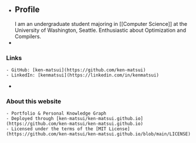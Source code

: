 - ## Profile
  I am an undergraduate student majoring in [[Computer Science]] at the University of Washington, Seattle. Enthusiastic about Optimization and Compilers.
-
### Links
	- GitHub: [ken-matsui](https://github.com/ken-matsui)
	- LinkedIn: [kenmatsui](https://linkedin.com/in/kenmatsui)
-
### About this website
	- Portfolio & Personal Knowledge Graph
	- Deployed through [ken-matsui/ken-matsui.github.io](https://github.com/ken-matsui/ken-matsui.github.io)
	- Licensed under the terms of the [MIT License](https://github.com/ken-matsui/ken-matsui.github.io/blob/main/LICENSE)